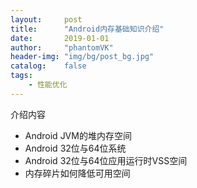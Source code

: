 ```yaml
---
layout:     post
title:      "Android内存基础知识介绍"
date:       2019-01-01
author:     "phantomVK"
header-img: "img/bg/post_bg.jpg"
catalog:    false
tags:
    - 性能优化
---
```




介绍内容

- Android JVM的堆内存空间
- Android 32位与64位系统
- Android 32位与64位应用运行时VSS空间
- 内存碎片如何降低可用空间
